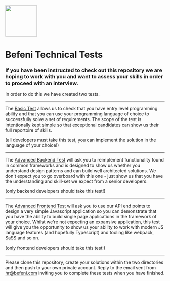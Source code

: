 
<img src="https://cdn.website-editor.net/7faf6d1ccff4459495853794e59fe9be/dms3rep/multi/mobile/Befeni_ohne_Claim.png" height="100">

# Befeni Technical Tests

### If you have been instructed to check out this repository we are hoping to work with you and want to assess your skills in order to proceed with an interview.

In order to do this we have created two tests.

----

The [Basic Test](basic-test/readme.md) allows us to check that you have entry level programming ability and that you can use your programming language of choice to successfully solve a set of requirements. The scope of the test is intentionally kept simple so that exceptional candidates can show us their full reportoire of skills.

(all developers must take this test, you can implement the solution in the language of your choice!)

----

The [Advanced Backend Test](advanced-backend-test/readme.md) will ask you to reimplement functionality found in common frameworks and is designed to show us whether you understand design patterns and can build well architected solutions. We don't expect you to go overboard with this one - just show us that you have the understanding and skill-set we expect from a senior developers.

(only backend developers should take this test!)

----

The [Advanced Frontend Test](advanced-frontend-test/readme.md) will ask you to use our API end points to design a very simple Javascript application so you can demonstrate that you have the ability to build single page applications in the framework of your choice. Whilst we're not expecting an expansive application, this test will give you the opportunity to show us your ability to work with modern JS language features (and hopefully Typescript) and tooling like webpack, SaSS and so on.

(only frontend developers should take this test!)

----

Please clone this repository, create your solutions within the two directories and then push to your own private account. Reply to the email sent from hr@befeni.com inviting you to complete these tests when you have finished.